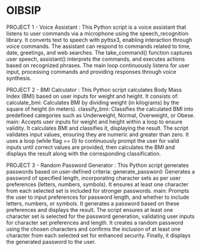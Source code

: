 # OIBSIP

PROJECT 1 - Voice Assistant : 
This Python script is a voice assistant that listens to user commands via a microphone using the speech_recognition library. It converts text to speech with pyttsx3, enabling interaction through voice commands. The assistant can respond to commands related to time, date, greetings, and web searches. The take_command() function captures user speech, assistant() interprets the commands, and executes actions based on recognized phrases. The main loop continuously listens for user input, processing commands and providing responses through voice synthesis.

PROJECT 2 - BMI Calculator : 
This Python script calculates Body Mass Index (BMI) based on user inputs for weight and height. It consists of:
calculate_bmi: Calculates BMI by dividing weight (in kilograms) by the square of height (in meters).
classify_bmi: Classifies the calculated BMI into predefined categories such as Underweight, Normal, Overweight, or Obese.
main: Accepts user inputs for weight and height within a loop to ensure validity. It calculates BMI and classifies it, displaying the result.
The script validates input values, ensuring they are numeric and greater than zero. It uses a loop (while flag == 0) to continuously prompt the user for valid inputs until correct values are provided, then calculates the BMI and displays the result along with the corresponding classification.

PROJECT 3 - Random Password Generator : 
This Python script generates passwords based on user-defined criteria:
generate_password: Generates a password of specified length, incorporating character sets as per user preferences (letters, numbers, symbols). It ensures at least one character from each selected set is included for stronger passwords.
main: Prompts the user to input preferences for password length, and whether to include letters, numbers, or symbols. It generates a password based on these preferences and displays the result.
The script ensures at least one character set is selected for the password generation, validating user inputs for character set preferences and length. It creates a random password using the chosen characters and confirms the inclusion of at least one character from each selected set for enhanced security. Finally, it displays the generated password to the user.






